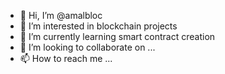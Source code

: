 - 👋 Hi, I’m @amalbloc
- 👀 I’m interested in blockchain projects
- 🌱 I’m currently learning smart contract creation
- 💞️ I’m looking to collaborate on ...
- 📫 How to reach me ...

<!---
amalbloc/amalbloc is a ✨ special ✨ repository because its `README.md` (this file) appears on your GitHub profile.
You can click the Preview link to take a look at your changes.
--->
